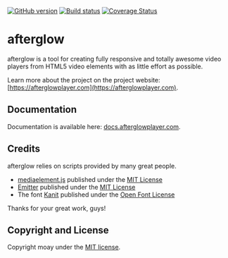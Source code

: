 [![GitHub version](https://badge.fury.io/gh/moay%2Fafterglow.svg)](http://badge.fury.io/gh/moay%2Fafterglow) [![Build status](https://travis-ci.org/moay/afterglow.svg)](https://travis-ci.org/moay/afterglow) [![Coverage Status](https://coveralls.io/repos/moay/afterglow/badge.svg?branch=master&service=github)](https://coveralls.io/github/moay/afterglow?branch=master)


# afterglow

afterglow is a tool for creating fully responsive and totally awesome video players from HTML5 video elements with as little effort as possible.

Learn more about the project on the project website: [https://afterglowplayer.com](https://afterglowplayer.com).

## Documentation

Documentation is available here: [docs.afterglowplayer.com](http://docs.afterglowplayer.com).

## Credits

afterglow relies on scripts provided by many great people.

- [mediaelement.js](https://www.mediaelementjs.com/) published under the [MIT License](https://github.com/mediaelement/mediaelement/blob/master/LICENSE)
- [Emitter](https://github.com/component/emitter) published under the [MIT License](https://github.com/component/emitter/blob/master/LICENSE)
- The font [Kanit](https://www.google.com/fonts/specimen/Open+Sans) published under the [Open Font License](https://scripts.sil.org/cms/scripts/page.php?site_id=nrsi&id=OFL_web)

Thanks for your great work, guys!

## Copyright and License

Copyright moay under the [MIT license](LICENSE.md).
